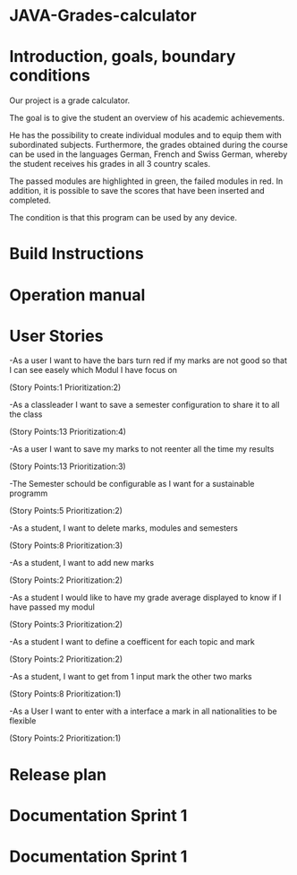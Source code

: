 # JAVA-Grades-calculator



# Introduction, goals, boundary conditions

Our project is a grade calculator.

The goal is to give the student an overview of his academic achievements.

He has the possibility to create individual modules and to equip them with subordinated subjects. Furthermore, the grades obtained during the course can be used in the languages German, French and Swiss German, whereby the student receives his grades in all 3 country scales.

The passed modules are highlighted in green, the failed modules in red. In addition, it is possible to save the scores that have been inserted and completed.

The condition is that this program can be used by any device.



# Build Instructions


# Operation manual


# User Stories

-As a user I want to have the bars turn red if my marks are not good so that I can see easely which Modul I have focus on

(Story Points:1 Prioritization:2)

-As a classleader I want to save a semester configuration to share it to all the class

(Story Points:13 Prioritization:4)

-As a user I want to save my marks to not reenter all the time my results

(Story Points:13 Prioritization:3)

-The Semester schould be configurable as I want for a sustainable programm

(Story Points:5 Prioritization:2)

-As a student, I want to delete marks, modules and semesters

(Story Points:8 Prioritization:3)

-As a student, I want to add new marks

(Story Points:2 Prioritization:2)

-As a student I would like to have my grade average displayed to know if I have passed my modul

(Story Points:3 Prioritization:2)

-As a student I want to define a coefficent for each topic and mark

(Story Points:2 Prioritization:2)

-As a student, I want to get from 1 input mark the other two marks

(Story Points:8 Prioritization:1)

-As a User I want to enter with a interface a mark in all nationalities to be flexible

(Story Points:2 Prioritization:1)


# Release plan


#  Documentation Sprint 1


# Documentation Sprint 1
